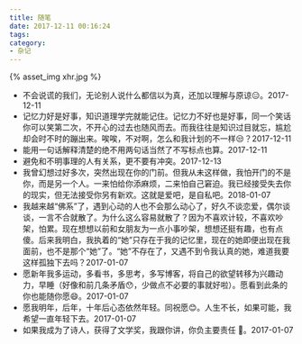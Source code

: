 ```yaml
---
title: 随笔
date: 2017-12-11 00:16:24
tags:
category:
- 杂记
---
```

{% asset_img xhr.jpg %}
* 不会说谎的我们，无论别人说什么都信以为真，还加以理解与原谅:expressionless:。2017-12-11
* 记忆力好是好事，知识道理学完就能记住。记忆力不好也是好事，同一个笑话你可以笑第二次，不开心的过去也随风而去。而我往往是知识过目就忘，尴尬却会时不时的蹦出来。唉唉，不对啊，怎么和我计划的不一样:unamused:？2017-12-11
* 能用一句话解释清楚的绝不用两句话当然了不写标点也算。2017-12-11
* 避免和不明事理的人有关系，更不要有冲突。2017-12-13
* 我曾幻想过好多次，突然出现在你的门前。但我从未这样做，我怕开门的不是你，而是另一个人。一来怕给你添麻烦，二来怕自己窘迫。我已经接受失去你的现实，但无法接受你另有新欢。这就是爱吧，是自私吧。2018-01-07
* 我越来越“佛系”了，遇到心动的人也不会那么动心了，好久不谈恋爱，偶尔谈谈，一言不合就散了。为什么这么容易就散了？因为不喜欢计较，不喜欢吵架，怕累。现在想想以前和女朋友为一点小事吵架，想想还挺有趣，也有点傻。后来我明白，我执着的“她”只存在于我的记忆里，现在的她即便出现在我面前，也不是那个“她”了。“她”不存在了，又遇不到令我认真的她，难道我要这样孤独下去吗？2017-01-07
* 愿新年我多运动，多看书，多思考，多写博客，将自己的欲望转移为兴趣动力，早睡（好像和前几条矛盾:hushed:，少做点不必要的事就好啦）。愿看到此条的你也能随你愿:smile:。2017-01-07
* 愿我明年，后年，十年后心态依然年轻。同祝愿:blush:。人生不长，如果可能，我希望一直年轻下去。2017-01-07
* 如果我成为了诗人，获得了文学奖，我跟你讲，你负主要责任 :new_moon_with_face:。2017-01-07